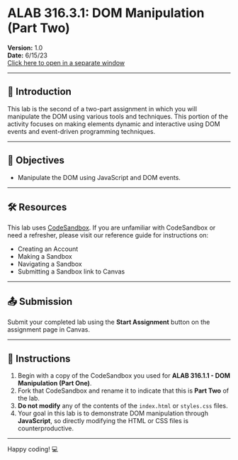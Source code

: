 # ALAB 316.3.1: DOM Manipulation (Part Two)

**Version:** 1.0  
**Date:** 6/15/23  
[Click here to open in a separate window](#)

---

## 📘 Introduction

This lab is the second of a two-part assignment in which you will manipulate the DOM using various tools and techniques. This portion of the activity focuses on making elements dynamic and interactive using DOM events and event-driven programming techniques.

---

## 🎯 Objectives

- Manipulate the DOM using JavaScript and DOM events.

---

## 🛠 Resources

This lab uses [CodeSandbox](https://codesandbox.io). If you are unfamiliar with CodeSandbox or need a refresher, please visit our reference guide for instructions on:

- Creating an Account  
- Making a Sandbox  
- Navigating a Sandbox  
- Submitting a Sandbox link to Canvas

---

## 📤 Submission

Submit your completed lab using the **Start Assignment** button on the assignment page in Canvas.

---

## 📝 Instructions

1. Begin with a copy of the CodeSandbox you used for **ALAB 316.1.1 - DOM Manipulation (Part One)**.
2. Fork that CodeSandbox and rename it to indicate that this is **Part Two** of the lab.
3. **Do not modify** any of the contents of the `index.html` or `styles.css` files.
4. Your goal in this lab is to demonstrate DOM manipulation through **JavaScript**, so directly modifying the HTML or CSS files is counterproductive.

---

Happy coding! 💻
